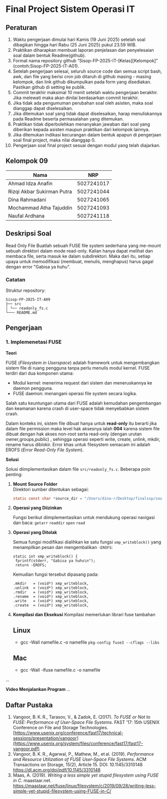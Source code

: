 # Final Project Sistem Operasi IT

## Peraturan
1. Waktu pengerjaan dimulai hari Kamis (19 Juni 2025) setelah soal dibagikan hingga hari Rabu (25 Juni 2025) pukul 23.59 WIB.
2. Praktikan diharapkan membuat laporan penjelasan dan penyelesaian soal dalam bentuk Readme(github).
3. Format nama repository github “Sisop-FP-2025-IT-[Kelas][Kelompok]” (contoh:Sisop-FP-2025-IT-A01).
4. Setelah pengerjaan selesai, seluruh source code dan semua script bash, awk, dan file yang berisi cron job ditaruh di github masing - masing kelompok, dan link github dikumpulkan pada form yang disediakan. Pastikan github di setting ke publik.
5. Commit terakhir maksimal 10 menit setelah waktu pengerjaan berakhir. Jika melewati maka akan dinilai berdasarkan commit terakhir.
6. Jika tidak ada pengumuman perubahan soal oleh asisten, maka soal dianggap dapat diselesaikan.
7. Jika ditemukan soal yang tidak dapat diselesaikan, harap menuliskannya pada Readme beserta permasalahan yang ditemukan.
8. Praktikan tidak diperbolehkan menanyakan jawaban dari soal yang diberikan kepada asisten maupun praktikan dari kelompok lainnya.
9. Jika ditemukan indikasi kecurangan dalam bentuk apapun di pengerjaan soal final project, maka nilai dianggap 0.
10. Pengerjaan soal final project sesuai dengan modul yang telah diajarkan.

## Kelompok 09

Nama | NRP
--- | ---
Ahmad Idza Anafin | 5027241017
Rizqi Akbar Sukirman Putra | 5027241044
Dina Rahmadani | 5027241065
Mochammad Atha Tajuddin | 5027241093
Naufal Ardhana | 5027241118

## Deskripsi Soal
Read Only File 
Buatlah sebuah FUSE file system sederhana yang me-mount sebuah direktori dalam mode read-only. Kalian hanya dapat melihat dan membaca file, serta masuk ke dalam subdirektori. Maka dari itu, setiap upaya untuk memodifikasi (membuat, menulis, menghapus) harus gagal dengan error "Gabisa ya huhu".

### Catatan

Struktur repository:
```
Sisop-FP-2025-IT-A09
├── src
│ └── readonly_fs.c 
└─── README.md 
```

## Pengerjaan

### 1. Implemenetasi FUSE  

**Teori**

FUSE (*Filesystem in Userspace*) adalah framework untuk mengembangkan sistem file di ruang pengguna tanpa perlu menulis modul kernel. FUSE terdiri dari dua komponen utama:
- Modul kernel: menerima request dari sistem dan meneruskannya ke daemon pengguna.
- FUSE daemon: menangani operasi file system secara logika.

Salah satu keuntungan utama dari FUSE adalah kemudahan pengembangan dan keamanan karena crash di user-space tidak menyebabkan sistem crash.

Dalam konteks ini, sistem file dibuat hanya untuk **read-only** itu berarti jika dalam file permission maka level hak aksesnya ialah **004** karena sistem file dibuat dengan hak akses non-root serta read-only (dengan urutan owner,groups,public) , sehingga operasi seperti write, create, unlink, mkdir, rename harus diblokir. Error khas untuk filesystem semacam ini adalah EROFS (*Error Read-Only File System*).

**Solusi**

Solusi diimplementasikan dalam file `src/readonly_fs.c`. Beberapa poin penting:

1. **Mount Source Folder**  
   Direktori sumber ditentukan sebagai:
   ```c
   static const char *source_dir = "/Users/dina-r/Desktop/finalssp/source_dir"; (direktori menyesuaikan yang ingin dimount)
2. **Operasi yang Diizinkan**
   
   Fungsi berikut diimplementasikan untuk mendukung operasi navigasi dan baca:
   `getarr`
   `readdir`
   `open`
   `read`
4. **Operasi yang Ditolak**
   
   Semua fungsi modifikasi dialihkan ke satu fungsi `xmp_writeblock()` yang menampilkan pesan dan mengembalikan `-EROFS`:
   ```
   static int xmp_writeblock() {
    fprintf(stderr, "Gabisa ya huhu\n");
    return -EROFS;
   ```
   Kemudian fungsi tersebut dipasang pada:
   ```
   .mkdir   = (void*) xmp_writeblock,
   .unlink  = (void*) xmp_writeblock,
   .rmdir   = (void*) xmp_writeblock,
   .rename  = (void*) xmp_writeblock,
   .write   = (void*) xmp_writeblock,
   .create  = (void*) xmp_writeblock,
   ```
5. **Kompilasi dan Eksekusi**
   Kompilasi memerlukan librari fuse tambahan
   ## Linux
      - gcc -Wall namefile.c -o namefile `pkg-config fuse3 --cflags --libs`
   ## Mac
      - gcc -Wall -lfuse namefile.c -o namefile

...

**Video Menjalankan Program**
...

## Daftar Pustaka

1. Vangoor, B. K. R., Tarasov, V., & Zadok, E. (2017). *To FUSE or Not to FUSE: Performance of User‑Space File Systems*. FAST ’17: 15th USENIX Conference on File and Storage Technologies.
   [https://www.usenix.org/conference/fast17/technical-sessions/presentation/vangoor](https://www.usenix.org/system/files/conference/fast17/fast17-vangoor.pdf)
2. Vangoor, B. K. R., Agarwal, P., Mathew, M., et al. (2019). *Performance and Resource Utilization of FUSE User‑Space File Systems*. ACM Transactions on Storage, 15(2), Article 15. DOI: 10.1145/3310148
  https://dl.acm.org/doi/pdf/10.1145/3310148
4. Maas, A. (2019). *Writing a less simple yet stupid filesystem using FUSE in C*. maastaar.net.
 https://maastaar.net/fuse/linux/filesystem/c/2019/09/28/writing-less-simple-yet-stupid-filesystem-using-FUSE-in-C/
   

